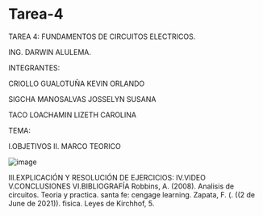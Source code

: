 # Tarea-4
TAREA 4: FUNDAMENTOS DE CIRCUITOS ELECTRICOS.

ING. DARWIN ALULEMA.

INTEGRANTES:

CRIOLLO GUALOTUÑA KEVIN ORLANDO

SIGCHA MANOSALVAS JOSSELYN SUSANA

TACO LOACHAMIN LIZETH CAROLINA


TEMA:

I.OBJETIVOS
II. MARCO TEORICO

![image](https://user-images.githubusercontent.com/85263529/125382994-4b9cdd80-e35c-11eb-9bdf-bf157b4a0982.png)








III.EXPLICACIÓN Y RESOLUCIÓN DE EJERCICIOS:
IV.VIDEO
V.CONCLUSIONES
VI.BIBLIOGRAFÍA
Robbins, A. (2008). Analisis de circuitos. Teoria y practica. santa fe: cengage learning. Zapata, F. (. ((2 de June de 2021)). fisica. Leyes de Kirchhof, 5.
